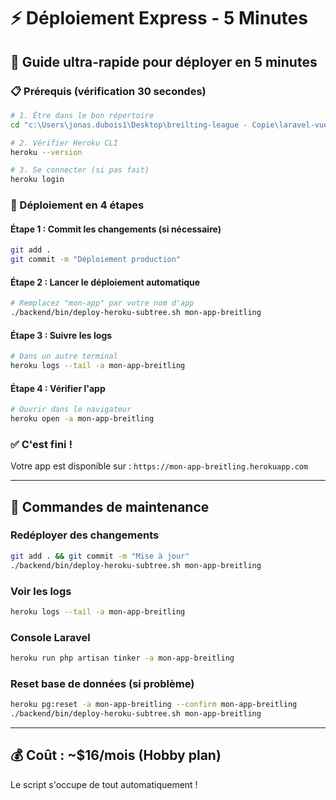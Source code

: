 # ⚡ Déploiement Express - 5 Minutes

## 🎯 Guide ultra-rapide pour déployer en 5 minutes

### 📋 Prérequis (vérification 30 secondes)
```bash
# 1. Être dans le bon répertoire
cd "c:\Users\jonas.dubois1\Desktop\breilting-league - Copie\laravel-vue-project"

# 2. Vérifier Heroku CLI
heroku --version

# 3. Se connecter (si pas fait)
heroku login
```

### 🚀 Déploiement en 4 étapes

#### Étape 1 : Commit les changements (si nécessaire)
```bash
git add .
git commit -m "Déploiement production"
```

#### Étape 2 : Lancer le déploiement automatique
```bash
# Remplacez "mon-app" par votre nom d'app
./backend/bin/deploy-heroku-subtree.sh mon-app-breitling
```

#### Étape 3 : Suivre les logs
```bash
# Dans un autre terminal
heroku logs --tail -a mon-app-breitling
```

#### Étape 4 : Vérifier l'app
```bash
# Ouvrir dans le navigateur
heroku open -a mon-app-breitling
```

### ✅ C'est fini !

Votre app est disponible sur : `https://mon-app-breitling.herokuapp.com`

---

## 🔧 Commandes de maintenance

### Redéployer des changements
```bash
git add . && git commit -m "Mise à jour"
./backend/bin/deploy-heroku-subtree.sh mon-app-breitling
```

### Voir les logs
```bash
heroku logs --tail -a mon-app-breitling
```

### Console Laravel
```bash
heroku run php artisan tinker -a mon-app-breitling
```

### Reset base de données (si problème)
```bash
heroku pg:reset -a mon-app-breitling --confirm mon-app-breitling
./backend/bin/deploy-heroku-subtree.sh mon-app-breitling
```

---

## 💰 Coût : ~$16/mois (Hobby plan)

Le script s'occupe de tout automatiquement !
